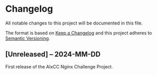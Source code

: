 # Changelog

All notable changes to this project will be documented in this file.

The format is based on [Keep a Changelog](http://keepachangelog.com/)
and this project adheres to [Semantic Versioning](http://semver.org/).

## [Unreleased] – 2024-MM-DD

First release of the AIxCC Nginx Challenge Project.

<!-- markdownlint-disable-file MD024 -->
